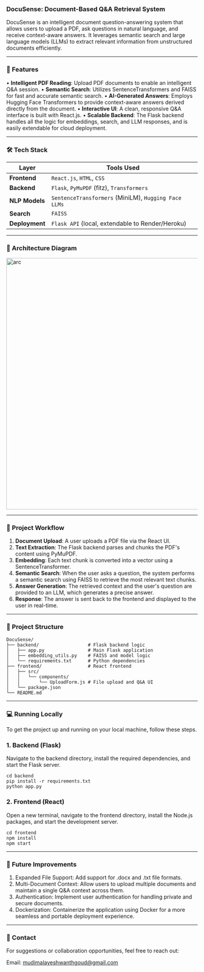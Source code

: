 ### DocuSense: Document-Based Q&A Retrieval System
DocuSense is an intelligent document question-answering system that allows users to upload a PDF, ask questions in natural language, and receive context-aware answers. It leverages semantic search and large language models (LLMs) to extract relevant information from unstructured documents efficiently.

---

### 🚀 Features
• **Intelligent PDF Reading**: Upload PDF documents to enable an intelligent Q&A session.
• **Semantic Search**: Utilizes SentenceTransformers and FAISS for fast and accurate semantic search.
• **AI-Generated Answers**: Employs Hugging Face Transformers to provide context-aware answers derived directly from the document.
• **Interactive UI**: A clean, responsive Q&A interface is built with React.js.
• **Scalable Backend**: The Flask backend handles all the logic for embeddings, search, and LLM responses, and is easily extendable for cloud deployment.

---
### 🛠️ Tech Stack

|     Layer      |                      Tools Used                      |
| -------------- | ---------------------------------------------------- |
| **Frontend**   | `React.js`, `HTML`, `CSS`                            |
| **Backend**    | `Flask`, `PyMuPDF` (fitz), `Transformers`            |
| **NLP Models** | `SentenceTransformers` (MiniLM), `Hugging Face LLMs` |
| **Search**     | `FAISS`                                              |
| **Deployment** | `Flask API` (local, extendable to Render/Heroku)     |

---
### 📸 Architecture Diagram
<img width="877" height="663" alt="arc" src="https://github.com/user-attachments/assets/b868e97d-8662-413e-90b7-4caeae6a9e27" />

---

### 📄 Project Workflow

1. **Document Upload**: A user uploads a PDF file via the React UI.
2. **Text Extraction**: The Flask backend parses and chunks the PDF's content using PyMuPDF.
3. **Embedding**: Each text chunk is converted into a vector using a SentenceTransformer.
4. **Semantic Search**: When the user asks a question, the system performs a semantic search using FAISS to retrieve the most relevant text chunks.
5. **Answer Generation**: The retrieved context and the user's question are provided to an LLM, which generates a precise answer.
6. **Response**: The answer is sent back to the frontend and displayed to the user in real-time.

---
### 📂 Project Structure 

```
DocuSense/
├── backend/                  # Flask backend logic
│   ├── app.py                # Main Flask application
│   ├── embedding_utils.py    # FAISS and model logic
│   └── requirements.txt      # Python dependencies
├── frontend/                 # React frontend
│   ├── src/
│   │   └── components/
│   │       └── UploadForm.js # File upload and Q&A UI
│   └── package.json
└── README.md
```
---
### 💻 Running Locally

To get the project up and running on your local machine, follow these steps.

### 1. Backend (Flask)
Navigate to the backend directory, install the required dependencies, and start the Flask server.
```
cd backend
pip install -r requirements.txt
python app.py
```

### 2. Frontend (React)
Open a new terminal, navigate to the frontend directory, install the Node.js packages, and start the development server.
```
cd frontend
npm install
npm start

```
---

### 🎯 Future Improvements
1. Expanded File Support: Add support for .docx and .txt file formats.
2. Multi-Document Context: Allow users to upload multiple documents and maintain a single Q&A context across them.
3. Authentication: Implement user authentication for handling private and secure documents.
4. Dockerization: Containerize the application using Docker for a more seamless and portable deployment experience.

---
### 🤝 Contact
For suggestions or collaboration opportunities, feel free to reach out:

Email: mudimalayeshwanthgoud@gmail.com



